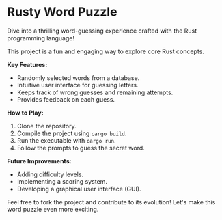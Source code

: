 # Rusty Word Puzzle

Dive into a thrilling word-guessing experience crafted with the Rust programming language! 

This project is a fun and engaging way to explore core Rust concepts. 

**Key Features:**

*   Randomly selected words from a database.
*   Intuitive user interface for guessing letters.
*   Keeps track of wrong guesses and remaining attempts.
*   Provides feedback on each guess.

**How to Play:**

1.  Clone the repository.
2.  Compile the project using `cargo build`.
3.  Run the executable with `cargo run`.
4.  Follow the prompts to guess the secret word.

**Future Improvements:**

*   Adding difficulty levels.
*   Implementing a scoring system.
*   Developing a graphical user interface (GUI).

Feel free to fork the project and contribute to its evolution! Let's make this word puzzle even more exciting. 
